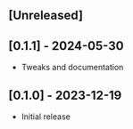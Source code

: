 ## [Unreleased]

## [0.1.1] - 2024-05-30

- Tweaks and documentation

## [0.1.0] - 2023-12-19

- Initial release
